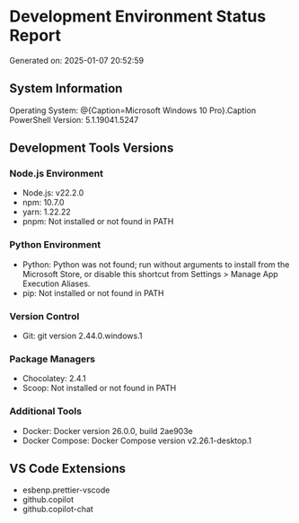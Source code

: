 ﻿# Development Environment Status Report
Generated on: 2025-01-07 20:52:59

## System Information
Operating System: @{Caption=Microsoft Windows 10 Pro}.Caption
PowerShell Version: 5.1.19041.5247

## Development Tools Versions

### Node.js Environment
- Node.js: v22.2.0
- npm: 10.7.0
- yarn: 1.22.22
- pnpm: Not installed or not found in PATH

### Python Environment
- Python: Python was not found; run without arguments to install from the Microsoft Store, or disable this shortcut from Settings > Manage App Execution Aliases.
- pip: Not installed or not found in PATH

### Version Control
- Git: git version 2.44.0.windows.1

### Package Managers
- Chocolatey: 2.4.1
- Scoop: Not installed or not found in PATH

### Additional Tools
- Docker: Docker version 26.0.0, build 2ae903e
- Docker Compose: Docker Compose version v2.26.1-desktop.1

## VS Code Extensions
- esbenp.prettier-vscode
- github.copilot
- github.copilot-chat
